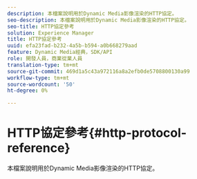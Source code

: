 ```yaml
---
description: 本檔案說明用於Dynamic Media影像渲染的HTTP協定。
seo-description: 本檔案說明用於Dynamic Media影像渲染的HTTP協定。
seo-title: HTTP協定參考
solution: Experience Manager
title: HTTP協定參考
uuid: efa23fad-b232-4a5b-b594-a0b668279aad
feature: Dynamic Media經典，SDK/API
role: 開發人員，商業從業人員
translation-type: tm+mt
source-git-commit: 469d1a5c43a972116a8a2efb0de5708800130a99
workflow-type: tm+mt
source-wordcount: '50'
ht-degree: 0%

---
```



# HTTP協定參考{#http-protocol-reference}

本檔案說明用於Dynamic Media影像渲染的HTTP協定。

